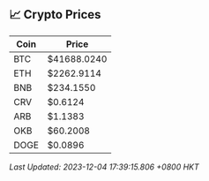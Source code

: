 ## 📈 Crypto Prices

| Coin | Price |
| ---- | ----- |
| BTC | $41688.0240 |
| ETH | $2262.9114 |
| BNB | $234.1550 |
| CRV | $0.6124 |
| ARB | $1.1383 |
| OKB | $60.2008 |
| DOGE | $0.0896 |

_Last Updated: 2023-12-04 17:39:15.806 +0800 HKT_
